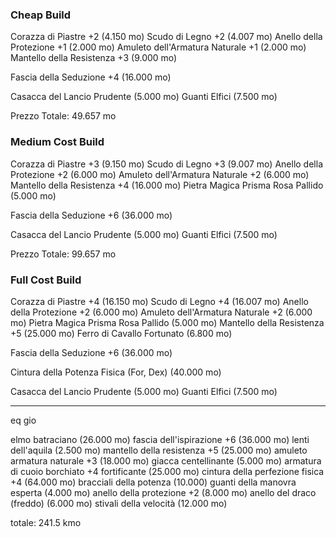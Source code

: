### Cheap Build

Corazza di Piastre +2 (4.150 mo)
Scudo di Legno +2 (4.007 mo)
Anello della Protezione +1 (2.000 mo)
Amuleto dell'Armatura Naturale +1 (2.000 mo)
Mantello della Resistenza +3 (9.000 mo)

Fascia della Seduzione +4 (16.000 mo)

Casacca del Lancio Prudente (5.000 mo)
Guanti Elfici (7.500 mo)

Prezzo Totale: 49.657 mo

### Medium Cost Build

Corazza di Piastre +3 (9.150 mo)
Scudo di Legno +3 (9.007 mo)
Anello della Protezione +2 (6.000 mo)
Amuleto dell'Armatura Naturale +2 (6.000 mo)
Mantello della Resistenza +4 (16.000 mo)
Pietra Magica Prisma Rosa Pallido (5.000 mo)

Fascia della Seduzione +6 (36.000 mo)

Casacca del Lancio Prudente (5.000 mo)
Guanti Elfici (7.500 mo)

Prezzo Totale: 99.657 mo

### Full Cost Build

Corazza di Piastre +4 (16.150 mo)
Scudo di Legno +4 (16.007 mo)
Anello della Protezione +2 (6.000 mo)
Amuleto dell'Armatura Naturale +2 (6.000 mo)
Pietra Magica Prisma Rosa Pallido (5.000 mo)
Mantello della Resistenza +5 (25.000 mo)
Ferro di Cavallo Fortunato (6.800 mo)

Fascia della Seduzione +6 (36.000 mo)

Cintura della Potenza Fisica (For, Dex) (40.000 mo)

Casacca del Lancio Prudente (5.000 mo)
Guanti Elfici (7.500 mo)




---

eq gio

elmo batraciano (26.000 mo)
fascia dell'ispirazione +6 (36.000 mo)
lenti dell'aquila (2.500 mo)
mantello della resistenza +5 (25.000 mo)
amuleto armatura naturale +3 (18.000 mo)
giacca centellinante (5.000 mo)
armatura di cuoio borchiato +4 fortificante (25.000 mo)
cintura della perfezione fisica +4 (64.000 mo)
bracciali della potenza (10.000)
guanti della manovra esperta (4.000 mo)
anello della protezione +2 (8.000 mo)
anello del draco (freddo) (6.000 mo)
stivali della velocità (12.000 mo)

totale: 241.5 kmo
